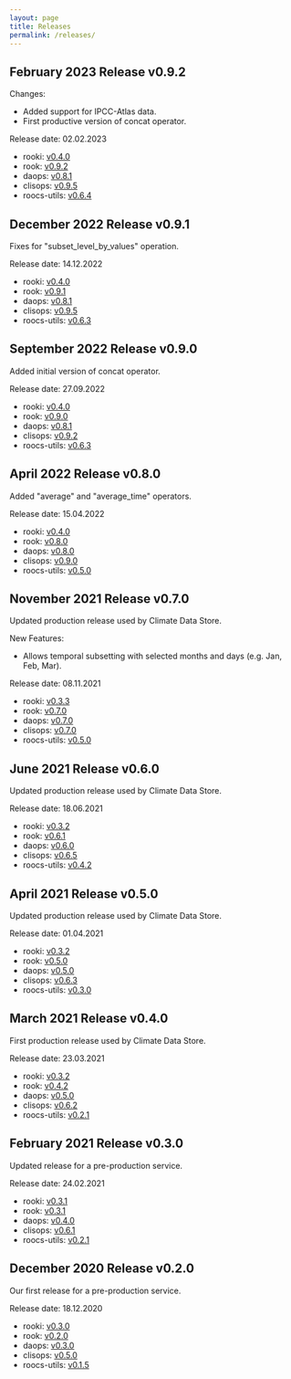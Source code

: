 ```yaml
---
layout: page
title: Releases
permalink: /releases/
---
```


## February 2023 Release v0.9.2

Changes:
* Added support for IPCC-Atlas data.
* First productive version of concat operator.

Release date: 02.02.2023

* rooki: [v0.4.0](https://github.com/roocs/rooki/releases/tag/v0.4.0)
* rook: [v0.9.2](https://github.com/roocs/rook/releases/tag/v0.9.2)
* daops: [v0.8.1](https://github.com/roocs/daops/releases/tag/v0.8.1)
* clisops: [v0.9.5](https://github.com/roocs/clisops/releases/tag/v0.9.5)
* roocs-utils: [v0.6.4](https://github.com/roocs/roocs-utils/releases/tag/v0.6.4)

## December 2022 Release v0.9.1

Fixes for "subset_level_by_values" operation.

Release date: 14.12.2022

* rooki: [v0.4.0](https://github.com/roocs/rooki/releases/tag/v0.4.0)
* rook: [v0.9.1](https://github.com/roocs/rook/releases/tag/v0.9.1)
* daops: [v0.8.1](https://github.com/roocs/daops/releases/tag/v0.8.1)
* clisops: [v0.9.5](https://github.com/roocs/clisops/releases/tag/v0.9.5)
* roocs-utils: [v0.6.3](https://github.com/roocs/roocs-utils/releases/tag/v0.6.3)


## September 2022 Release v0.9.0

Added initial version of concat operator.

Release date: 27.09.2022

* rooki: [v0.4.0](https://github.com/roocs/rooki/releases/tag/v0.4.0)
* rook: [v0.9.0](https://github.com/roocs/rook/releases/tag/v0.9.0)
* daops: [v0.8.1](https://github.com/roocs/daops/releases/tag/v0.8.1)
* clisops: [v0.9.2](https://github.com/roocs/clisops/releases/tag/v0.9.2)
* roocs-utils: [v0.6.3](https://github.com/roocs/roocs-utils/releases/tag/v0.6.3)

## April 2022 Release v0.8.0

Added "average" and "average_time" operators.

Release date: 15.04.2022

* rooki: [v0.4.0](https://github.com/roocs/rooki/releases/tag/v0.4.0)
* rook: [v0.8.0](https://github.com/roocs/rook/releases/tag/v0.8.0)
* daops: [v0.8.0](https://github.com/roocs/daops/releases/tag/v0.8.0)
* clisops: [v0.9.0](https://github.com/roocs/clisops/releases/tag/v0.9.0)
* roocs-utils: [v0.5.0](https://github.com/roocs/roocs-utils/releases/tag/v0.5.0)


## November 2021 Release v0.7.0

Updated production release used by Climate Data Store.

New Features:
* Allows temporal subsetting with selected months and days (e.g. Jan, Feb, Mar).

Release date: 08.11.2021

* rooki: [v0.3.3](https://github.com/roocs/rooki/releases/tag/v0.3.3)
* rook: [v0.7.0](https://github.com/roocs/rook/releases/tag/v0.7.0)
* daops: [v0.7.0](https://github.com/roocs/daops/releases/tag/v0.7.0)
* clisops: [v0.7.0](https://github.com/roocs/clisops/releases/tag/v0.7.0)
* roocs-utils: [v0.5.0](https://github.com/roocs/roocs-utils/releases/tag/v0.5.0)


## June 2021 Release v0.6.0

Updated production release used by Climate Data Store.

Release date: 18.06.2021

* rooki: [v0.3.2](https://github.com/roocs/rooki/releases/tag/v0.3.2)
* rook: [v0.6.1](https://github.com/roocs/rook/releases/tag/v0.6.1)
* daops: [v0.6.0](https://github.com/roocs/daops/releases/tag/v0.6.0)
* clisops: [v0.6.5](https://github.com/roocs/clisops/releases/tag/v0.6.5)
* roocs-utils: [v0.4.2](https://github.com/roocs/roocs-utils/releases/tag/v0.4.2)


## April 2021 Release v0.5.0

Updated production release used by Climate Data Store.

Release date: 01.04.2021

* rooki: [v0.3.2](https://github.com/roocs/rooki/releases/tag/v0.3.2)
* rook: [v0.5.0](https://github.com/roocs/rook/releases/tag/v0.5.0)
* daops: [v0.5.0](https://github.com/roocs/daops/releases/tag/v0.5.0)
* clisops: [v0.6.3](https://github.com/roocs/clisops/releases/tag/v0.6.3)
* roocs-utils: [v0.3.0](https://github.com/roocs/roocs-utils/releases/tag/v0.3.0)

## March 2021 Release v0.4.0

First production release used by Climate Data Store.

Release date: 23.03.2021

* rooki: [v0.3.2](https://github.com/roocs/rooki/releases/tag/v0.3.2)
* rook: [v0.4.2](https://github.com/roocs/rook/releases/tag/v0.4.2)
* daops: [v0.5.0](https://github.com/roocs/daops/releases/tag/v0.5.0)
* clisops: [v0.6.2](https://github.com/roocs/clisops/releases/tag/v0.6.2)
* roocs-utils: [v0.2.1](https://github.com/roocs/roocs-utils/releases/tag/v0.2.1)


## February 2021 Release v0.3.0

Updated release for a pre-production service.

Release date: 24.02.2021

* rooki: [v0.3.1](https://github.com/roocs/rooki/releases/tag/v0.3.1)
* rook: [v0.3.1](https://github.com/roocs/rook/releases/tag/v0.3.1)
* daops: [v0.4.0](https://github.com/roocs/daops/releases/tag/v0.4.0)
* clisops: [v0.6.1](https://github.com/roocs/clisops/releases/tag/v0.6.1)
* roocs-utils: [v0.2.1](https://github.com/roocs/roocs-utils/releases/tag/v0.2.1)

## December 2020 Release v0.2.0

Our first release for a pre-production service.

Release date: 18.12.2020

* rooki: [v0.3.0](https://github.com/roocs/rooki/releases/tag/v0.3.0)
* rook: [v0.2.0](https://github.com/roocs/rook/releases/tag/v0.2.0)
* daops: [v0.3.0](https://github.com/roocs/daops/releases/tag/v0.3.0)
* clisops: [v0.5.0](https://github.com/roocs/clisops/releases/tag/v0.5.0)
* roocs-utils: [v0.1.5](https://github.com/roocs/roocs-utils/releases/tag/v0.1.5)
